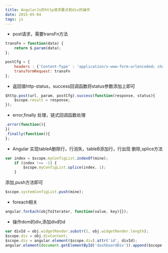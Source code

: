 ```yaml
---
title: AngularJs的http请求要点和div的操作
date: 2015-05-04
tags: js
---
```


* post请求，需要transFn方法

```javascript
transFn = function(data) {
    return $.param(data);
};

postCfg = {
    headers : {'Content-Type' : 'application/x-www-form-urlencoded; charset=UTF-8'},
  	transformRequest: transFn
};

```
* 返回值http-status，success回调函数将status参数添加上即可

```javascript
$http.post(url, param, postCfg).success(function(response, status){
    $scope.result = response;
});

```

* error,finally 处理，链式回调函数处理

```javascript
.error(function(){
})
.finally(function(){
};
```

* Angular 实现tableA删除行，行消失，tableB添加行，行出现
删除,splice方法

```javascript
var index = $scope.myConfigList.indexOf(mine);
    if (index !== -1) {
        $scope.myConfigList.splice(index, 1);
    }
```

添加,push方法即可

```javascript
$scope.systemConfigList.push(mine);
```

* foreach相关

```javascript
angular.forEach(objToIterator, function(value, key){});
```

* 操作dom的div,添加div的id

```javascript
var divId = obj.widgetRender.substr(1, obj.widgetRender.length);
$scope.div = obj.divContent;
$scope.div = angular.element($scope.div).attr('id', divId);
angular.element(document.getElementById('dashboardDiv')).append($scope.div);
```
